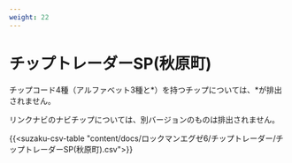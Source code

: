 ```yaml
---
weight: 22
---
```


# チップトレーダーSP(秋原町)

チップコード4種（アルファベット3種と*）を持つチップについては、*が排出されません。

リンクナビのナビチップについては、別バージョンのものは排出されません。

{{<suzaku-csv-table "content/docs/ロックマンエグゼ6/チップトレーダー/チップトレーダーSP(秋原町).csv">}}
